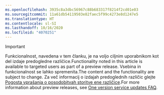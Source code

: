 ```yaml
---
ms.openlocfilehash: 3935c8a3dbc56967c88b683317f8214f2cd01e03
ms.sourcegitcommit: 11a61db54119503e82faec5f99c4273e8d1247e5
ms.translationtype: HT
ms.contentlocale: sl-SI
ms.lasthandoff: 10/16/2020
ms.locfileid: "4070251"
---
```

> [!IMPORTANT]
> <span data-ttu-id="6cd3e-101">Funkcionalnost, navedena v tem članku, je na voljo ciljnim uporabnikom kot del izdaje predogledne različice.</span><span class="sxs-lookup"><span data-stu-id="6cd3e-101">Functionality noted in this article is available to targeted users as part of a preview release.</span></span> <span data-ttu-id="6cd3e-102">Vsebina in funkcionalnost se lahko spremenita.</span><span class="sxs-lookup"><span data-stu-id="6cd3e-102">The content and the functionality are subject to change.</span></span> <span data-ttu-id="6cd3e-103">Za več informacij o izdajah predoglednih različic glejte [Pogosta vprašanja o posodobitvah storitve ene različice](https://docs.microsoft.com/dynamics365/unified-operations/fin-and-ops/get-started/one-version).</span><span class="sxs-lookup"><span data-stu-id="6cd3e-103">For more information about preview releases, see [One version service updates FAQ](https://docs.microsoft.com/dynamics365/unified-operations/fin-and-ops/get-started/one-version).</span></span>
